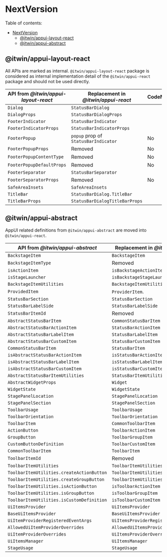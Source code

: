 # NextVersion

Table of contents:

- [NextVersion](#nextversion)
  - [@itwin/appui-layout-react](#itwinappui-layout-react)
  - [@itwin/appui-abstract](#itwinappui-abstract)

## @itwin/appui-layout-react

All APIs are marked as internal. `@itwin/appui-layout-react` package is considered as internal implementation detail of the `@itwin/appui-react` package and should not be used directly.

| API from *@itwin/appui-layout-react* | Replacement in *@itwin/appui-react*  | CodeMod |
| ------------------------------------ | ------------------------------------ | ------- |
| `Dialog`                             | `StatusBarDialog`                    |         |
| `DialogProps`                        | `StatusBarDialogProps`               |         |
| `FooterIndicator`                    | `StatusBarIndicator`                 |         |
| `FooterIndicatorProps`               | `StatusBarIndicatorProps`            |         |
| `FooterPopup`                        | `popup` prop of `StatusBarIndicator` | No      |
| `FooterPopupProps`                   | Removed                              | No      |
| `FooterPopupContentType`             | Removed                              | No      |
| `FooterPopupDefaultProps`            | Removed                              | No      |
| `FooterSeparator`                    | `StatusBarSeparator`                 |         |
| `FooterSeparatorProps`               | Removed                              | No      |
| `SafeAreaInsets`                     | `SafeAreaInsets`                     |         |
| `TitleBar`                           | `StatusBarDialog.TitleBar`           |         |
| `TitleBarProps`                      | `StatusBarDialogTitleBarProps`       |         |

## @itwin/appui-abstract

AppUI related definitions from `@itwin/appui-abstract` are moved into `@itwin/appui-react`.

| API from *@itwin/appui-abstract*          | Replacement in *@itwin/appui-react*     | CodeMod |
| ----------------------------------------- | --------------------------------------- | ------- |
| `BackstageItem`                           | `BackstageItem`                         |         |
| `BackstageItemType`                       | Removed                                 | No      |
| `isActionItem`                            | `isBackstageActionItem`                 |         |
| `isStageLauncher`                         | `isBackstageStageLauncher`              |         |
| `BackstageItemUtilities`                  | `BackstageItemUtilities`                |         |
| `ProvidedItem`                            | `ProviderItem`.                         |         |
| `StatusBarSection`                        | `StatusBarSection`                      |         |
| `StatusBarLabelSide`                      | `StatusBarLabelSide`                    |         |
| `StatusBarItemId`                         | Removed                                 | No      |
| `AbstractStatusBarItem`                   | `CommonStatusBarItem`                   |         |
| `AbstractStatusBarActionItem`             | `StatusBarActionItem`                   |         |
| `AbstractStatusBarLabelItem`              | `StatusBarLabelItem`                    |         |
| `AbstractStatusBarCustomItem`             | `StatusBarCustomItem`                   |         |
| `CommonStatusBarItem`                     | `StatusBarItem`                         |         |
| `isAbstractStatusBarActionItem`           | `isStatusBarActionItem`                 |         |
| `isAbstractStatusBarLabelItem`            | `isStatusBarLabelItem`                  |         |
| `isAbstractStatusBarCustomItem`           | `isStatusBarCustomItem`                 |         |
| `AbstractStatusBarItemUtilities`          | `StatusBarItemUtilities`                |         |
| `AbstractWidgetProps`                     | `Widget`                                |         |
| `WidgetState`                             | `WidgetState`                           |         |
| `StagePanelLocation`                      | `StagePanelLocation`                    |         |
| `StagePanelSection`                       | `StagePanelSection`                     |         |
| `ToolbarUsage`                            | `ToolbarUsage`                          |         |
| `ToolbarOrientation`                      | `ToolbarOrientation`                    |         |
| `ToolbarItem`                             | `CommonToolbarItem`                     |         |
| `ActionButton`                            | `ToolbarActionItem`                     |         |
| `GroupButton`                             | `ToolbarGroupItem`                      |         |
| `CustomButtonDefinition`                  | `ToolbarCustomItem`                     |         |
| `CommonToolbarItem`                       | `ToolbarItem`                           |         |
| `ToolbarItemId`                           | Removed                                 | No      |
| `ToolbarItemUtilities`                    | `ToolbarItemUtilities`                  |         |
| `ToolbarItemUtilities.createActionButton` | `ToolbarItemUtilities.createActionItem` |         |
| `ToolbarItemUtilities.createGroupButton`  | `ToolbarItemUtilities.createGroupItem`  |         |
| `ToolbarItemUtilities.isActionButton`     | `isToolbarActionItem`                   |         |
| `ToolbarItemUtilities.isGroupButton`      | `isToolbarGroupItem`                    |         |
| `ToolbarItemUtilities.isCustomDefinition` | `isToolbarCustomItem`                   |         |
| `UiItemsProvider`                         | `UiItemsProvider`                       |         |
| `BaseUiItemsProvider`                     | `BaseUiItemsProvider`                   |         |
| `UiItemProviderRegisteredEventArgs`       | `UiItemsProviderRegisteredEventArgs`    |         |
| `AllowedUiItemProviderOverrides`          | `AllowedUiItemsProviderOverrides`       |         |
| `UiItemProviderOverrides`                 | `UiItemsProviderOverrides`              |         |
| `UiItemsManager`                          | `UiItemsManager`                        |         |
| `StageUsage`                              | `StageUsage`                            |         |
